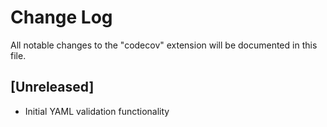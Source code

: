 # Change Log

All notable changes to the "codecov" extension will be documented in this file.

## [Unreleased]

- Initial YAML validation functionality
